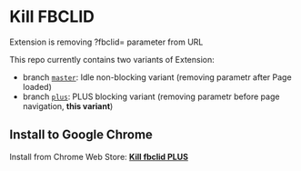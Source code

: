 # Kill FBCLID
Extension is removing ?fbclid= parameter from URL

This repo currently contains two variants of Extension:
- branch [`master`](https://github.com/jakubboucek/kill-fbclid/tree/master): Idle non-blocking variant (removing parametr after Page loaded)
- branch [`plus`](https://github.com/jakubboucek/kill-fbclid/tree/plus): PLUS blocking variant (removing parametr before page navigation, **this variant**)


## Install to Google Chrome
Install from Chrome Web Store: [**Kill fbclid PLUS**](https://chrome.google.com/webstore/detail/kill-fbclid-plus/gafjphfmlbikciglaidmepkliojoandg)

